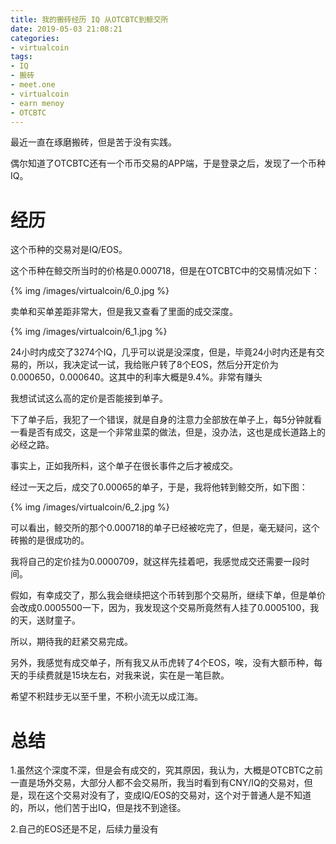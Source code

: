 ```yaml
---
title: 我的搬砖经历 IQ 从OTCBTC到鲸交所
date: 2019-05-03 21:08:21
categories:
- virtualcoin
tags:
- IQ
- 搬砖
- meet.one
- virtualcoin
- earn menoy
- OTCBTC
---
```

最近一直在琢磨搬砖，但是苦于没有实践。

偶尔知道了OTCBTC还有一个币币交易的APP端，于是登录之后，发现了一个币种IQ。

<!-- more -->

# 经历

这个币种的交易对是IQ/EOS。

这个币种在鲸交所当时的价格是0.000718，但是在OTCBTC中的交易情况如下：

{% img /images/virtualcoin/6_0.jpg %}

卖单和买单差距非常大，但是我又查看了里面的成交深度。

{% img /images/virtualcoin/6_1.jpg %}

24小时内成交了3274个IQ，几乎可以说是没深度，但是，毕竟24小时内还是有交易的，所以，我决定试一试，我给账户转了8个EOS，然后分开定价为0.000650，0.000640。这其中的利率大概是9.4%。非常有赚头

我想试试这么高的定价是否能接到单子。

下了单子后，我犯了一个错误，就是自身的注意力全部放在单子上，每5分钟就看一看是否有成交，这是一个非常韭菜的做法，但是，没办法，这也是成长道路上的必经之路。

事实上，正如我所料，这个单子在很长事件之后才被成交。

经过一天之后，成交了0.00065的单子，于是，我将他转到鲸交所，如下图：

{% img /images/virtualcoin/6_2.jpg %}

可以看出，鲸交所的那个0.000718的单子已经被吃完了，但是，毫无疑问，这个砖搬的是很成功的。

我将自己的定价挂为0.0000709，就这样先挂着吧，我感觉成交还需要一段时间。

假如，有幸成交了，那么我会继续把这个币转到那个交易所，继续下单，但是单价会改成0.0005500一下，因为，我发现这个交易所竟然有人挂了0.0005100，我的天，送财童子。

所以，期待我的赶紧交易完成。

另外，我感觉有成交单子，所有我又从币虎转了4个EOS，唉，没有大额币种，每天的手续费就是15块左右，对我来说，实在是一笔巨款。

希望不积跬步无以至千里，不积小流无以成江海。

# 总结

1.虽然这个深度不深，但是会有成交的，究其原因，我认为，大概是OTCBTC之前一直是场外交易，大部分人都不会交易所，我当时看到有CNY/IQ的交易对，但是，现在这个交易对没有了，变成IQ/EOS的交易对，这个对于普通人是不知道的，所以，他们苦于出IQ，但是找不到途径。

2.自己的EOS还是不足，后续力量没有



